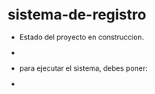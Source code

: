 <h1> sistema-de-registro</h1>

- Estado del proyecto en construccion.
- 
- para ejecutar el sistema, debes poner:

- 
